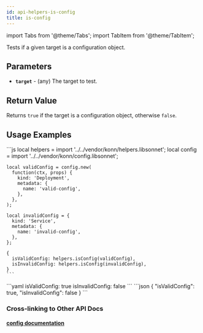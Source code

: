```yaml
---
id: api-helpers-is-config
title: is-config
---
```


import Tabs from '@theme/Tabs';
import TabItem from '@theme/TabItem';


Tests if a given target is a configuration object.

## Parameters
- **`target`** - (any) The target to test.

## Return Value
Returns `true` if the target is a configuration object, otherwise `false`.

## Usage Examples

<Tabs>
  <TabItem value="jsonnet" label="Jsonnet" default>
    ```js
    local helpers = import '../../vendor/konn/helpers.libsonnet';
    local config = import '../../vendor/konn/config.libsonnet';

    local validConfig = config.new(
      function(ctx, props) {
        kind: 'Deployment',
        metadata: {
          name: 'valid-config',
        },
      },
    );

    local invalidConfig = {
      kind: 'Service',
      metadata: {
        name: 'invalid-config',
      },
    };

    {
      isValidConfig: helpers.isConfig(validConfig),
      isInvalidConfig: helpers.isConfig(invalidConfig),
    }
    ```
  </TabItem>
  <TabItem value="yaml" label="YAML Output">
    ```yaml
    isValidConfig: true
    isInvalidConfig: false
    ```
  </TabItem>
  <TabItem value="json" label="JSON Output">
    ```json
    {
      "isValidConfig": true,
      "isInvalidConfig": false
    }
    ```
  </TabItem>
</Tabs>

### Cross-linking to Other API Docs
#### [config documentation](/api/config/api-config-new)

